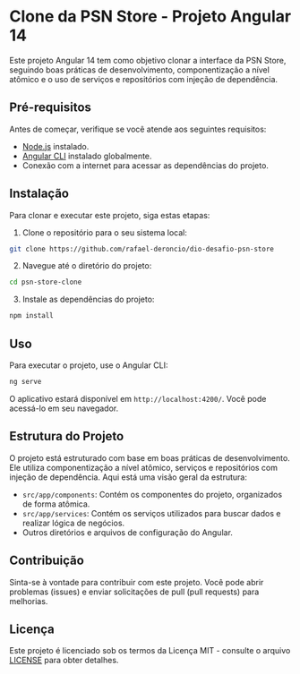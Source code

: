 # Clone da PSN Store - Projeto Angular 14

Este projeto Angular 14 tem como objetivo clonar a interface da PSN Store, seguindo boas práticas de desenvolvimento, componentização a nível atômico e o uso de serviços e repositórios com injeção de dependência.

## Pré-requisitos

Antes de começar, verifique se você atende aos seguintes requisitos:

- [Node.js](https://nodejs.org/) instalado.
- [Angular CLI](https://angular.io/cli) instalado globalmente.
- Conexão com a internet para acessar as dependências do projeto.

## Instalação

Para clonar e executar este projeto, siga estas etapas:

1. Clone o repositório para o seu sistema local:

```bash
git clone https://github.com/rafael-deroncio/dio-desafio-psn-store
```

2. Navegue até o diretório do projeto:

```bash
cd psn-store-clone
```

3. Instale as dependências do projeto:

```bash
npm install
```

## Uso

Para executar o projeto, use o Angular CLI:

```bash
ng serve
```

O aplicativo estará disponível em `http://localhost:4200/`. Você pode acessá-lo em seu navegador.

## Estrutura do Projeto

O projeto está estruturado com base em boas práticas de desenvolvimento. Ele utiliza componentização a nível atômico, serviços e repositórios com injeção de dependência. Aqui está uma visão geral da estrutura:

- `src/app/components`: Contém os componentes do projeto, organizados de forma atômica.
- `src/app/services`: Contém os serviços utilizados para buscar dados e realizar lógica de negócios.
- Outros diretórios e arquivos de configuração do Angular.

## Contribuição

Sinta-se à vontade para contribuir com este projeto. Você pode abrir problemas (issues) e enviar solicitações de pull (pull requests) para melhorias.

## Licença

Este projeto é licenciado sob os termos da Licença MIT - consulte o arquivo [LICENSE](LICENSE) para obter detalhes.
